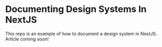 # Documenting Design Systems In NextJS

This repo is an example of how to document a design system in NextJS. Article coming soon!
